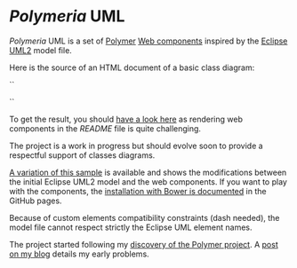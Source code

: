 *Polymeria* UML
========

*Polymeria* UML is a set of [Polymer](https://www.polymer-project.org/) [Web components](http://www.w3.org/TR/custom-elements/) inspired by the [Eclipse UML2](http://www.eclipse.org/modeling/mdt/?project=uml2) model file. 


Here is the source of an HTML document of a basic class diagram:

``<!DOCTYPE html>
<html>
<head>
  <meta charset="UTF-8">
    <script src="http://bdulac.github.io/polymeria/components/webcomponentsjs/webcomponents.js">
  </script>
  <link rel="import" href="http://bdulac.github.io/polymeria/components/polymeria-uml/uml-polymeria.html">
</head>
<body unresolved>
  <uml-model name="My model">
    <uml-packagedElement type="uml-Class" name="MyClass">
      <uml-ownedAttribute 
        name="myAttribute" 
        visibility="private"
        type="test">
      </uml-ownedAttribute>
      <uml-ownedOperation 
        name="myOperation" 
        visibility="protected"
        type="test">
      </uml-ownedOperation>
    </uml-packagedElement>
    <uml-packagedElement type="uml-Package" name="My package">
      <uml-packagedElement type="uml-Package" name="My nested package">
      </uml-packagedElement>
      <uml-packagedElement type="uml-Class" name="MyPackageClass">
        <uml-packagedElement type="uml-Class" name="MyNestedClass">
        </uml-packagedElement>
      </uml-packagedElement>
    </uml-packagedElement>
    <uml-packagedElement type="uml-Class" name="MyOtherClass" id="test">
      <uml-ownedOperation
        name="myOperationWithParameters" 
        visibility="public"
        type="My model:MyClass">
        <uml-ownedParameter name="myFirstParam" type="My model:MyClass">
        </uml-ownedParameter>
        <uml-ownedParameter name="mySecondParam" type="My model:MyClass">
        </uml-ownedParameter>
      </uml-ownedOperation>
    </uml-packagedElement>
    <uml-packagedElement type="uml-Class" name="MyAssociatedClass" id="test2">
    </uml-packagedElement>
    <uml-packagedElement 
      type="uml-Dependency" 
      client="test2"
      supplier="test">
    </uml-packagedElement>
  </uml-model>
</body>
</html>``

To get the result, you should [have a look here](http://bdulac.github.io/polymeria/sample/general/) as rendering web components in the *README* file is quite challenging.

The project is a work in progress but should evolve soon to provide a respectful support of classes diagrams.

[A variation of this sample](http://bdulac.github.io/sample/polymeria) is available and shows the modifications between the initial Eclipse UML2 model and the web components. If you want to play with the components, the [installation with Bower is documented](http://bdulac.github.io/polymeria/installation/) in the GitHub pages.

Because of custom elements compatibility constraints (dash needed), the model file cannot respect strictly the Eclipse UML element names. 

The project started following my [discovery of the Polymer project](http://bdulac.github.io/note/web-components-polymer). A [post on my blog](http://bdulac.github.io/note/web-components-adapation-xml-document) details my early problems.